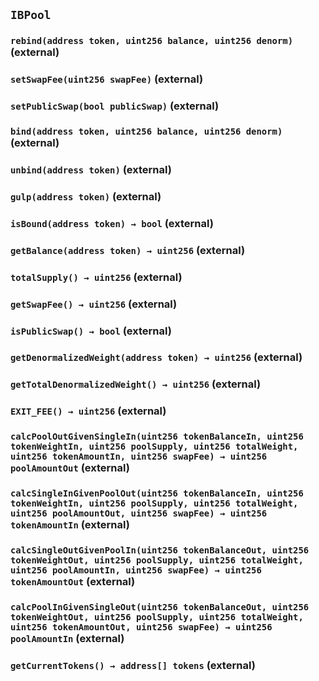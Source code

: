 ## `IBPool`






### `rebind(address token, uint256 balance, uint256 denorm)` (external)





### `setSwapFee(uint256 swapFee)` (external)





### `setPublicSwap(bool publicSwap)` (external)





### `bind(address token, uint256 balance, uint256 denorm)` (external)





### `unbind(address token)` (external)





### `gulp(address token)` (external)





### `isBound(address token) → bool` (external)





### `getBalance(address token) → uint256` (external)





### `totalSupply() → uint256` (external)





### `getSwapFee() → uint256` (external)





### `isPublicSwap() → bool` (external)





### `getDenormalizedWeight(address token) → uint256` (external)





### `getTotalDenormalizedWeight() → uint256` (external)





### `EXIT_FEE() → uint256` (external)





### `calcPoolOutGivenSingleIn(uint256 tokenBalanceIn, uint256 tokenWeightIn, uint256 poolSupply, uint256 totalWeight, uint256 tokenAmountIn, uint256 swapFee) → uint256 poolAmountOut` (external)





### `calcSingleInGivenPoolOut(uint256 tokenBalanceIn, uint256 tokenWeightIn, uint256 poolSupply, uint256 totalWeight, uint256 poolAmountOut, uint256 swapFee) → uint256 tokenAmountIn` (external)





### `calcSingleOutGivenPoolIn(uint256 tokenBalanceOut, uint256 tokenWeightOut, uint256 poolSupply, uint256 totalWeight, uint256 poolAmountIn, uint256 swapFee) → uint256 tokenAmountOut` (external)





### `calcPoolInGivenSingleOut(uint256 tokenBalanceOut, uint256 tokenWeightOut, uint256 poolSupply, uint256 totalWeight, uint256 tokenAmountOut, uint256 swapFee) → uint256 poolAmountIn` (external)





### `getCurrentTokens() → address[] tokens` (external)






